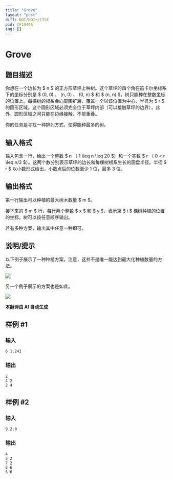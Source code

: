 ```yaml
---
title: "Grove"
layout: "post"
diff: NOI/NOI+/CTSC
pid: CF1949A
tag: []
---
```


# Grove

## 题目描述

你想在一个边长为 $ n $ 的正方形草坪上种树。这个草坪的四个角在笛卡尔坐标系下的坐标分别是 $ (0, 0) $、$ (n, 0) $、$ (0, n) $ 和 $ (n, n) $。树只能种在整数坐标的位置上。每棵树的根系会向周围扩展，覆盖一个以该位置为中心、半径为 $ r $ 的圆形区域。这个圆形区域必须完全位于草坪内部（可以接触草坪的边界），此外，圆形区域之间只能在边缘接触，不能重叠。

你的任务是寻找一种排列方式，使得能种最多的树。

## 输入格式

输入包含一行，给出一个整数 $ n $（$ 1 \leq n \leq 20 $）和一个实数 $ r $（$ 0 < r \leq n/2 $）。这两个数分别表示草坪的边长和每棵树根系生长的圆盘半径。半径 $ r $ 以小数形式给出，小数点后的位数至少 1 位，最多 3 位。

## 输出格式

第一行输出可以种植的最大树木数量 $ m $。

接下来的 $ m $ 行，每行两个整数 $ x $ 和 $ y $，表示第 $ i $ 棵树种植的位置的坐标。树可以按任意顺序输出。

若有多种方案，输出其中任意一种即可。

## 说明/提示

以下例子展示了一种种植方案。注意，这并不是唯一能达到最大化种植数量的方法。

![](https://cdn.luogu.com.cn/upload/vjudge_pic/CF1949A/ad1c1d8e3c401d5e34d20eced20a154b504d1b72.png)

另一个例子展示的方案也是如此。

![](https://cdn.luogu.com.cn/upload/vjudge_pic/CF1949A/7364b24b687cc13dd8ade98eaf170da2289086f3.png)

 **本翻译由 AI 自动生成**

## 样例 #1

### 输入

```
6 1.241
```

### 输出

```
2
4 2
2 4
```

## 样例 #2

### 输入

```
9 2.0
```

### 输出

```
4
2 2
7 2
2 6
6 6
```

